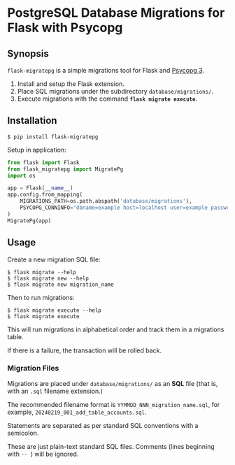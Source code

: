 # PostgreSQL Database Migrations for Flask with Psycopg

## Synopsis

`flask-migratepg` is a simple migrations tool for Flask and [Psycopg 3](https://www.psycopg.org/psycopg3/).

 1. Install and setup the Flask extension.
 2. Place SQL migrations under the subdirectory `database/migrations/`.
 3. Execute migrations with the command **`flask migrate execute`**.

## Installation

```
$ pip install flask-migratepg
```

Setup in application:

````python
from flask import Flask
from flask_migratepg import MigratePg
import os

app = Flask(__name__)
app.config.from_mapping(
    MIGRATIONS_PATH=os.path.abspath('database/migrations'),
    PSYCOPG_CONNINFO="dbname=example host=localhost user=example password=secret"
)
MigratePg(app)
````

## Usage

Create a new migration SQL file:

```
$ flask migrate --help
$ flask migrate new --help
$ flask migrate new migration_name
```

Then to run migrations:

```
$ flask migrate execute --help
$ flask migrate execute
```

This will run migrations in alphabetical order and track them in a migrations table.

If there is a failure, the transaction will be rolled back.

### Migration Files

Migrations are placed under `database/migrations/` as an **SQL** file
(that is, with an `.sql` filename extension.)

The recommended filename format is `YYMMDD_NNN_migration_name.sql`, for example, `20240219_001_add_table_accounts.sql`.

Statements are separated as per standard SQL conventions with a semicolon.

These are just plain-text standard SQL files. Comments (lines beginning with `-- `) will be ignored. 
